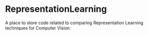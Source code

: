 # RepresentationLearning
A place to store code related to comparing Representation Learning techniques for Computer Vision.
